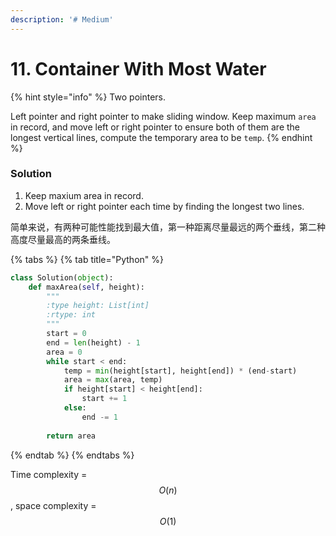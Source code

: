 ```yaml
---
description: '# Medium'
---
```


# 11. Container With Most Water

{% hint style="info" %}
Two pointers.

Left pointer and right pointer to make sliding window. Keep maximum `area` in record, and move left or right pointer to ensure both of them are the longest vertical lines, compute the temporary area to be `temp`.
{% endhint %}

### Solution

1. Keep maxium area in record.
2. Move left or right pointer each time by finding the longest two lines.

简单来说，有两种可能性能找到最大值，第一种距离尽量最远的两个垂线，第二种高度尽量最高的两条垂线。

{% tabs %}
{% tab title="Python" %}
```python
class Solution(object):
    def maxArea(self, height):
        """
        :type height: List[int]
        :rtype: int
        """
        start = 0
        end = len(height) - 1
        area = 0
        while start < end:
            temp = min(height[start], height[end]) * (end-start)
            area = max(area, temp)
            if height[start] < height[end]:
                start += 1
            else:
                end -= 1
                
        return area
```
{% endtab %}
{% endtabs %}

Time complexity = $$O(n)$$ , space complexity = $$O(1)$$ 

